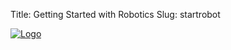 Title: Getting Started with Robotics
Slug: startrobot


<a href="https://linkedin.com"><img src="/theme/images/icons/logo.png" alt="Logo"></img></a>

